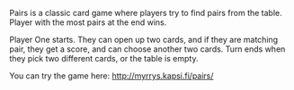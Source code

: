 Pairs is a classic card game where players try to find pairs from the table. Player with the most pairs at the end wins. 

Player One starts. They can open up two cards, and if they are matching pair, they get a score, and can choose another two cards. Turn ends when they pick two different cards, or the table is empty.

You can try the game here: http://myrrys.kapsi.fi/pairs/
